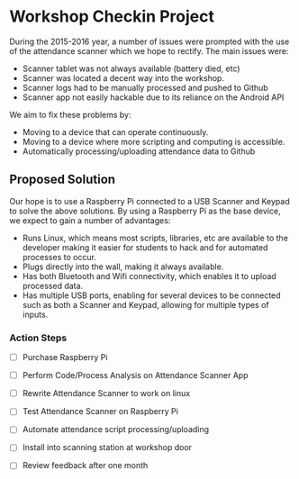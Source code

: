 # Workshop Checkin Project
During the 2015-2016 year, a number of issues were prompted with the use of the attendance scanner which we hope to rectify. The main issues were:

- Scanner tablet was not always available (battery died, etc)
- Scanner was located a decent way into the workshop.
- Scanner logs had to be manually processed and pushed to Github
- Scanner app not easily hackable due to its reliance on the Android API

We aim to fix these problems by:

- Moving to a device that can operate continuously.
- Moving to a device where more scripting and computing is accessible.
- Automatically processing/uploading attendance data to Github

## Proposed Solution

Our hope is to use a Raspberry Pi connected to a USB Scanner and Keypad to solve the above solutions. By using a Raspberry Pi as the base device, we expect to gain a number of advantages:

- Runs Linux, which means most scripts, libraries, etc are available to the developer making it easier for students to hack and for automated processes to occur.
- Plugs directly into the wall, making it always available.
- Has both Bluetooth and Wifi connectivity, which enables it to upload processed data.
- Has multiple USB ports, enabling for several devices to be connected such as both a Scanner and Keypad, allowing for multiple types of inputs.

### Action Steps

- [ ] Purchase Raspberry Pi
- [ ] Perform Code/Process Analysis on Attendance Scanner App
- [ ] Rewrite Attendance Scanner to work on linux
- [ ] Test Attendance Scanner on Raspberry Pi
- [ ] Automate attendance script processing/uploading
- [ ] Install into scanning station at workshop door
- [ ] Review feedback after one month


